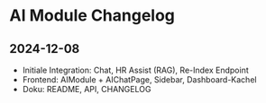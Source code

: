 # AI Module Changelog

## 2024-12-08
- Initiale Integration: Chat, HR Assist (RAG), Re-Index Endpoint
- Frontend: AIModule + AIChatPage, Sidebar, Dashboard-Kachel
- Doku: README, API, CHANGELOG
